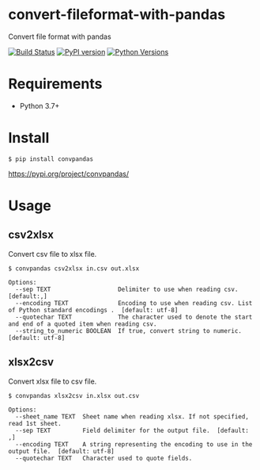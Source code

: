 # convert-fileformat-with-pandas
Convert file format with pandas

[![Build Status](https://travis-ci.org/yuji38kwmt/convpandas.svg?branch=master)](https://travis-ci.org/yuji38kwmt/convpandas)
[![PyPI version](https://badge.fury.io/py/convpandas.svg)](https://badge.fury.io/py/convpandas)
[![Python Versions](https://img.shields.io/pypi/pyversions/convpandas.svg)](https://pypi.org/project/convpandas/)

# Requirements
* Python 3.7+

# Install

```
$ pip install convpandas
```

https://pypi.org/project/convpandas/


# Usage

## csv2xlsx
Convert csv file to xlsx file.

```
$ convpandas csv2xlsx in.csv out.xlsx
```


```
Options:
  --sep TEXT                   Delimiter to use when reading csv.  [default:,]
  --encoding TEXT              Encoding to use when reading csv. List of Python standard encodings .  [default: utf-8]
  --quotechar TEXT             The character used to denote the start and end of a quoted item when reading csv.
  --string_to_numeric BOOLEAN  If true, convert string to numeric. [default: utf-8]
```

## xlsx2csv
Convert xlsx file to csv file.

```
$ convpandas xlsx2csv in.xlsx out.csv
```


```
Options:
  --sheet_name TEXT  Sheet name when reading xlsx. If not specified, read 1st sheet.
  --sep TEXT         Field delimiter for the output file.  [default: ,]
  --encoding TEXT    A string representing the encoding to use in the output file.  [default: utf-8]
  --quotechar TEXT   Character used to quote fields.
```
